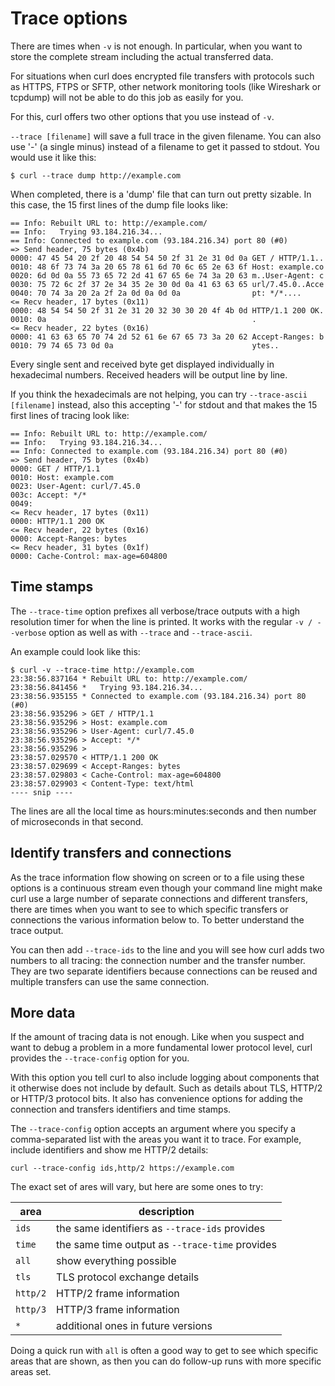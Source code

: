 # Trace options

There are times when `-v` is not enough. In particular, when you want to store
the complete stream including the actual transferred data.

For situations when curl does encrypted file transfers with protocols such as
HTTPS, FTPS or SFTP, other network monitoring tools (like Wireshark or
tcpdump) will not be able to do this job as easily for you.

For this, curl offers two other options that you use instead of `-v`.

`--trace [filename]` will save a full trace in the given filename. You can
also use '-' (a single minus) instead of a filename to get it passed to
stdout. You would use it like this:

    $ curl --trace dump http://example.com

When completed, there is a 'dump' file that can turn out pretty sizable. In
this case, the 15 first lines of the dump file looks like:

    == Info: Rebuilt URL to: http://example.com/
    == Info:   Trying 93.184.216.34...
    == Info: Connected to example.com (93.184.216.34) port 80 (#0)
    => Send header, 75 bytes (0x4b)
    0000: 47 45 54 20 2f 20 48 54 54 50 2f 31 2e 31 0d 0a GET / HTTP/1.1..
    0010: 48 6f 73 74 3a 20 65 78 61 6d 70 6c 65 2e 63 6f Host: example.co
    0020: 6d 0d 0a 55 73 65 72 2d 41 67 65 6e 74 3a 20 63 m..User-Agent: c
    0030: 75 72 6c 2f 37 2e 34 35 2e 30 0d 0a 41 63 63 65 url/7.45.0..Acce
    0040: 70 74 3a 20 2a 2f 2a 0d 0a 0d 0a                pt: */*....
    <= Recv header, 17 bytes (0x11)
    0000: 48 54 54 50 2f 31 2e 31 20 32 30 30 20 4f 4b 0d HTTP/1.1 200 OK.
    0010: 0a                                              .
    <= Recv header, 22 bytes (0x16)
    0000: 41 63 63 65 70 74 2d 52 61 6e 67 65 73 3a 20 62 Accept-Ranges: b
    0010: 79 74 65 73 0d 0a                               ytes..

Every single sent and received byte get displayed individually in hexadecimal
numbers. Received headers will be output line by line.

If you think the hexadecimals are not helping, you can try `--trace-ascii
[filename]` instead, also this accepting '-' for stdout and that makes the 15
first lines of tracing look like:

    == Info: Rebuilt URL to: http://example.com/
    == Info:   Trying 93.184.216.34...
    == Info: Connected to example.com (93.184.216.34) port 80 (#0)
    => Send header, 75 bytes (0x4b)
    0000: GET / HTTP/1.1
    0010: Host: example.com
    0023: User-Agent: curl/7.45.0
    003c: Accept: */*
    0049:
    <= Recv header, 17 bytes (0x11)
    0000: HTTP/1.1 200 OK
    <= Recv header, 22 bytes (0x16)
    0000: Accept-Ranges: bytes
    <= Recv header, 31 bytes (0x1f)
    0000: Cache-Control: max-age=604800

## Time stamps

The `--trace-time` option prefixes all verbose/trace outputs with a high
resolution timer for when the line is printed. It works with the regular `-v /
--verbose` option as well as with `--trace` and `--trace-ascii`.

An example could look like this:

    $ curl -v --trace-time http://example.com
    23:38:56.837164 * Rebuilt URL to: http://example.com/
    23:38:56.841456 *   Trying 93.184.216.34...
    23:38:56.935155 * Connected to example.com (93.184.216.34) port 80 (#0)
    23:38:56.935296 > GET / HTTP/1.1
    23:38:56.935296 > Host: example.com
    23:38:56.935296 > User-Agent: curl/7.45.0
    23:38:56.935296 > Accept: */*
    23:38:56.935296 >
    23:38:57.029570 < HTTP/1.1 200 OK
    23:38:57.029699 < Accept-Ranges: bytes
    23:38:57.029803 < Cache-Control: max-age=604800
    23:38:57.029903 < Content-Type: text/html
    ---- snip ----

The lines are all the local time as hours:minutes:seconds and then number of
microseconds in that second.

## Identify transfers and connections

As the trace information flow showing on screen or to a file using these
options is a continuous stream even though your command line might make curl
use a large number of separate connections and different transfers, there are
times when you want to see to which specific transfers or connections the
various information below to. To better understand the trace output.

You can then add `--trace-ids` to the line and you will see how curl adds two
numbers to all tracing: the connection number and the transfer number. They
are two separate identifiers because connections can be reused and multiple
transfers can use the same connection.

## More data

If the amount of tracing data is not enough. Like when you suspect and want to
debug a problem in a more fundamental lower protocol level, curl provides the
`--trace-config` option for you.

With this option you tell curl to also include logging about components that
it otherwise does not include by default. Such as details about TLS, HTTP/2 or
HTTP/3 protocol bits. It also has convenience options for adding the
connection and transfers identifiers and time stamps.

The `--trace-config` option accepts an argument where you specify a
comma-separated list with the areas you want it to trace. For example, include
identifiers and show me HTTP/2 details:

    curl --trace-config ids,http/2 https://example.com

The exact set of ares will vary, but here are some ones to try:

| area     | description                                     |
|----------|-------------------------------------------------|
| `ids`    | the same identifiers as `--trace-ids` provides  |
| `time`   | the same time output as `--trace-time` provides |
| `all`    | show everything possible                        |
| `tls`    | TLS protocol exchange details                   |
| `http/2` | HTTP/2 frame information                        |
| `http/3` | HTTP/3 frame information                        |
| `*`      | additional ones in future versions              |

Doing a quick run with `all` is often a good way to get to see which specific
areas that are shown, as then you can do follow-up runs with more specific
areas set.
